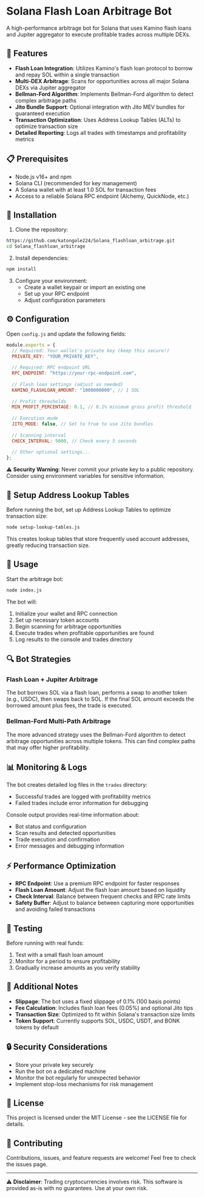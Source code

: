 # Solana Flash Loan Arbitrage Bot

A high-performance arbitrage bot for Solana that uses Kamino flash loans and Jupiter aggregator to execute profitable trades across multiple DEXs.

## 🚀 Features

- **Flash Loan Integration**: Utilizes Kamino's flash loan protocol to borrow and repay SOL within a single transaction
- **Multi-DEX Arbitrage**: Scans for opportunities across all major Solana DEXs via Jupiter aggregator
- **Bellman-Ford Algorithm**: Implements Bellman-Ford algorithm to detect complex arbitrage paths
- **Jito Bundle Support**: Optional integration with Jito MEV bundles for guaranteed execution
- **Transaction Optimization**: Uses Address Lookup Tables (ALTs) to optimize transaction size
- **Detailed Reporting**: Logs all trades with timestamps and profitability metrics

## 📋 Prerequisites

- Node.js v16+ and npm
- Solana CLI (recommended for key management)
- A Solana wallet with at least 1.0 SOL for transaction fees
- Access to a reliable Solana RPC endpoint (Alchemy, QuickNode, etc.)

## 🔧 Installation

1. Clone the repository:
```bash
https://github.com/katongole224/Solana_flashloan_arbitrage.git
cd Solana_flashloan_arbitrage
```

2. Install dependencies:
```bash
npm install
```

3. Configure your environment:
   - Create a wallet keypair or import an existing one
   - Set up your RPC endpoint
   - Adjust configuration parameters

## ⚙️ Configuration

Open `config.js` and update the following fields:

```javascript
module.exports = {
  // Required: Your wallet's private key (keep this secure!)
  PRIVATE_KEY: "YOUR_PRIVATE_KEY",
  
  // Required: RPC endpoint URL
  RPC_ENDPOINT: "https://your-rpc-endpoint.com",
  
  // Flash loan settings (adjust as needed)
  KAMINO_FLASHLOAN_AMOUNT: "1000000000", // 1 SOL
  
  // Profit thresholds
  MIN_PROFIT_PERCENTAGE: 0.1, // 0.1% minimum gross profit threshold
  
  // Execution mode
  JITO_MODE: false, // Set to true to use Jito bundles
  
  // Scanning interval
  CHECK_INTERVAL: 5000, // Check every 5 seconds
  
  // Other optional settings...
};
```

⚠️ **Security Warning**: Never commit your private key to a public repository. Consider using environment variables for sensitive information.

## 🔬 Setup Address Lookup Tables

Before running the bot, set up Address Lookup Tables to optimize transaction size:

```bash
node setup-lookup-tables.js
```

This creates lookup tables that store frequently used account addresses, greatly reducing transaction size.

## 🚀 Usage

Start the arbitrage bot:

```bash
node index.js
```

The bot will:
1. Initialize your wallet and RPC connection
2. Set up necessary token accounts
3. Begin scanning for arbitrage opportunities
4. Execute trades when profitable opportunities are found
5. Log results to the console and trades directory

## 🔍 Bot Strategies

### Flash Loan + Jupiter Arbitrage

The bot borrows SOL via a flash loan, performs a swap to another token (e.g., USDC), then swaps back to SOL. If the final SOL amount exceeds the borrowed amount plus fees, the trade is executed.

### Bellman-Ford Multi-Path Arbitrage

The more advanced strategy uses the Bellman-Ford algorithm to detect arbitrage opportunities across multiple tokens. This can find complex paths that may offer higher profitability.

## 📊 Monitoring & Logs

The bot creates detailed log files in the `trades` directory:
- Successful trades are logged with profitability metrics
- Failed trades include error information for debugging

Console output provides real-time information about:
- Bot status and configuration
- Scan results and detected opportunities
- Trade execution and confirmation
- Error messages and debugging information

## ⚡ Performance Optimization

- **RPC Endpoint**: Use a premium RPC endpoint for faster responses
- **Flash Loan Amount**: Adjust the flash loan amount based on liquidity
- **Check Interval**: Balance between frequent checks and RPC rate limits
- **Safety Buffer**: Adjust to balance between capturing more opportunities and avoiding failed transactions

## 🧪 Testing

Before running with real funds:
1. Test with a small flash loan amount
2. Monitor for a period to ensure profitability
3. Gradually increase amounts as you verify stability

## 📝 Additional Notes

- **Slippage**: The bot uses a fixed slippage of 0.1% (100 basis points)
- **Fee Calculation**: Includes flash loan fees (0.05%) and optional Jito tips
- **Transaction Size**: Optimized to fit within Solana's transaction size limits
- **Token Support**: Currently supports SOL, USDC, USDT, and BONK tokens by default

## 🔒 Security Considerations

- Store your private key securely
- Run the bot on a dedicated machine
- Monitor the bot regularly for unexpected behavior
- Implement stop-loss mechanisms for risk management

## 📜 License

This project is licensed under the MIT License - see the LICENSE file for details.

## 🤝 Contributing

Contributions, issues, and feature requests are welcome! Feel free to check the issues page.

---

⚠️ **Disclaimer**: Trading cryptocurrencies involves risk. This software is provided as-is with no guarantees. Use at your own risk.
